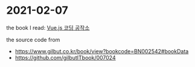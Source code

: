# 2021-02-07

the book I read: [Vue.js 코딩 공작소](https://www.gilbut.co.kr/book/view?bookcode=BN002542)

the source code from

- https://www.gilbut.co.kr/book/view?bookcode=BN002542#bookData
- https://github.com/gilbutITbook/007024

